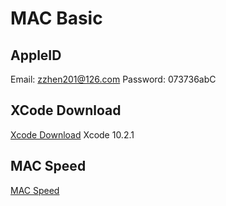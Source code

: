 # MAC Basic

## AppleID 
Email: zzhen201@126.com
Password: 073736abC

## XCode Download
[Xcode Download](https://developer.apple.com/download/more/)
Xcode 10.2.1

## MAC Speed
[MAC Speed](https://cleanmymac.com/zh/how-to-speed-up-slow-mac)

